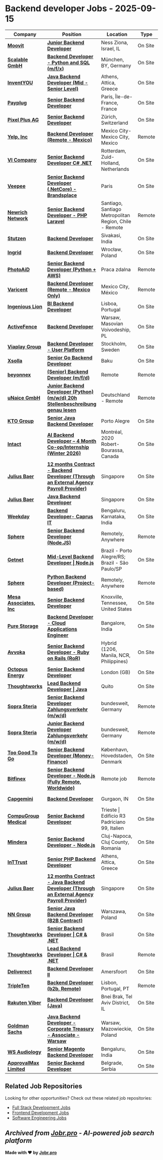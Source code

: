 # Backend developer Jobs - 2025-09-15

| Company | Position | Location | Type | Date |
| ------- | -------- | -------- | ---- | ------ |
| **[Moovit](https://moovit.com/)** | **[Junior Backend Developer](https://moovit.com/careers/co/ness-ziona-israel/10.D51/junior-backend-developer/)** | Ness Ziona, Israel, IL | On Site | Sep 15 |
| **[Scalable GmbH](https://de.scalable.capital)** | **[Backend Developer - Python and SQL (m/f/x)](https://jobs.smartrecruiters.com/ScalableGmbH/744000081968725-backend-developer-python-and-sql-m-f-x-)** | München, BY, Germany | On Site | Sep 15 |
| **[InventYOU](https://www.inventyou.se)** | **[Java Backend Developer (Mid -Senior Level)](https://apply.workable.com/j/27A62E4CA6/apply)** | Athens, Attica, Greece | On Site | Sep 15 |
| **[Payplug](https://www.payplug.com)** | **[Senior Backend Developer](https://apply.workable.com/j/4115374356/apply)** | Paris, Île-de-France, France | On Site | Sep 14 |
| **[Pixel Plus AG](https://pixel-plus.ch)** | **[Senior Backend Developer](https://join.com/companies/pixelplus/14796163-senior-backend-developer)** | Zürich, Switzerland | On Site | Sep 14 |
| **[Yelp, Inc](https://www.yelp.com)** | **[Backend Developer (Remote - Mexico)](https://globalcareers-yelp.icims.com/jobs/13339/backend-developer-%28remote---mexico%29/job?in_iframe=1)** | Mexico City-Mexico City, Mexico | Remote | Sep 14 |
| **[VI Company](https://www.vicompany.nl/)** | **[Senior Backend Developer C# .NET](https://jobs.vicompany.nl/o/senior-backend-developer)** | Rotterdam, Zuid-Holland, Netherlands | On Site | Sep 14 |
| **[Veepee](https://veepee.com)** | **[Senior Backend Developer (.NetCore) - Brandsplace](https://jobs.lever.co/veepee/e20e6180-23cb-4083-89c7-e30692db95a4)** | Paris | On Site | Sep 14 |
| **[Newrich Network](https://newrich.network/)** | **[Senior Backend Developer - PHP Laravel](https://apply.workable.com/j/092433FA81/apply)** | Santiago, Santiago Metropolitan Region, Chile - Remote | Remote | Sep 14 |
| **[Stutzen](https://www.stutzen.co/)** | **[Backend Developer](https://stutzen.zohorecruit.com/jobs/Careers/628701000007956114)** | Sivakasi, India | On Site | Sep 13 |
| **[Ingrid](https://www.ingrid.com/)** | **[Backend Developer](https://jobs.ingrid.com/jobs/6446995-backend-developer)** | Wrocław, Poland | On Site | Sep 12 |
| **[PhotoAiD](https://photoaid.com/)** | **[Senior Backend Developer (Python + AWS)](https://careers.photoaid.com/o/senior-backend-developer-python-aws)** | Praca zdalna | Remote | Sep 12 |
| **[Varicent](https://www.varicent.com/)** | **[Backend Developer (Remote - Mexico Only)](https://job-boards.greenhouse.io/varicent/jobs/4919461008)** | Mexico City, México | Remote | Sep 12 |
| **[Ingenious Lion](https://www.ingeniouslion.com/)** | **[BI Backend Developer](https://careers.ingeniouslion.com/jobs/6446842-bi-backend-developer)** | Lisboa, Portugal | On Site | Sep 12 |
| **[ActiveFence](https://www.activefence.com/)** | **[Backend Developer](https://www.activefence.com/careers/?comeet_pos=3B.956&ref=trueup)** | Warsaw, Masovian Voivodeship, PL | On Site | Sep 12 |
| **[Viaplay Group](https://www.viaplaygroup.com/)** | **[Backend Developer - User Platform](https://careers.viaplaygroup.com/jobs/6446202-backend-developer-user-platform)** | Stockholm, Sweden | On Site | Sep 12 |
| **[Xsolla](https://xsolla.com)** | **[Senior Go Backend Developer](https://jobs.lever.co/xsolla/a4d422d7-da07-414a-ab49-d4f1fdc2f3d0)** | Baku | On Site | Sep 12 |
| **[beyonnex](https://beyonnex.io/)** | **[(Senior) Backend Developer (m/f/d)](https://beyonnex.jobs.personio.de/job/971208)** | Remote | Remote | Sep 12 |
| **[uNaice GmbH](https://unaice.com/)** | **[Junior Backend Developer (Python) (m/w/d) 20h Stellenbeschreibung genau lesen](https://join.com/companies/unaice/14845371-junior-backend-developer-python-m-w-d-20h-stellenbeschreibung-genau-lesen)** | Deutschland - Remote | Remote | Sep 12 |
| **[KTO Group](https://kto-group.com/)** | **[Senior Java Backend Developer](https://jobs.eu.lever.co/kto/aab6c295-5b43-4582-aedd-8ec71364b154)** | Porto Alegre | On Site | Sep 12 |
| **[Intact](https://www.intactfc.com/)** | **[AI Backend Developer – 4 Month Co-op/Internship (Winter 2026)](https://intactfc.wd3.myworkdayjobs.com/en-US/intactfc/job/Montral-Quebec-CAN/Dveloppeur-d-applications-dorsale-en-IA--AI-Backend-Dev----4-mois-Coop-Stage--Hiver-2026-_R148856)** | Montréal, 2020 Robert-Bourassa, Canada | On Site | Sep 12 |
| **[Julius Baer](https://www.juliusbaer.com/)** | **[12 months Contract - Backend Developer (Through an External Agency Payroll Provider)](https://juliusbaer.wd3.myworkdayjobs.com/en-US/External/job/Singapore/XMLNAME-12-months-Contract---Backend-Developer--Through-an-External-Agency-Payroll-Provider-_r-16509-2)** | Singapore | On Site | Sep 12 |
| **[Julius Baer](https://www.juliusbaer.com/)** | **[Java Backend Developer](https://juliusbaer.wd3.myworkdayjobs.com/en-US/Technology/job/Singapore/Java-Backend-Developer_r-16074)** | Singapore | On Site | Sep 12 |
| **[Weekday](https://www.weekday.works)** | **[Backend Developer- Caprus IT](https://apply.workable.com/j/123A2FB41E/apply)** | Bengaluru, Karnataka, India | On Site | Sep 12 |
| **[Sphere](https://www.sphereinc.com)** | **[Senior Backend Developer (Node.JS)](https://sphereinc.catsone.com/careers/90438-General/jobs/16726283-Senior-Backend-Developer-NodeJS)** | Remotely, Anywhere | Remote | Sep 11 |
| **[Getnet](https://www.getnet.com.br/)** | **[Mid-Level Backend Developer \| Node.js](https://job-boards.eu.greenhouse.io/getnet/jobs/4672165101)** | Brazil - Porto Alegre/RS; Brazil - São Paulo/SP | On Site | Sep 11 |
| **[Sphere](https://www.sphereinc.com)** | **[Python Backend Developer (Project-based)](https://sphereinc.catsone.com/careers/90438-General/jobs/16726263-Python-Backend-Developer-Project-based)** | Remotely, Anywhere | Remote | Sep 11 |
| **[Mesa Associates, Inc](https://www.mesainc.com/)** | **[Senior Backend Developer](https://recruiting.ultipro.com/MES1006MESA/JobBoard/f7e05bd0-88f2-4ebc-887b-fe95bcff6ca3/OpportunityDetail?opportunityId=88f08c71-6dcb-4acc-b801-fca9dfa686a6)** | Knoxville, Tennessee, United States | On Site | Sep 11 |
| **[Pure Storage](https://www.purestorage.com/)** | **[Backend Developer - Cloud Applications Engineer](https://boards.greenhouse.io/purestorage/jobs/7204626?gh_jid=7204626)** | Bangalore, India | On Site | Sep 11 |
| **[Avvoka](https://avvoka.com/)** | **[Senior Backend Developer - Ruby on Rails (RoR)](https://avvoka.factorialhr.com/job_posting/senior-backend-developer-ruby-on-rails-ror-263576)** | Hybrid (1206, Manila, NCR, Philippines) | On Site | Sep 11 |
| **[Octopus Energy](https://octopus.energy/)** | **[Senior Backend Developer](https://jobs.lever.co/octoenergy/93344c39-51bf-489e-a9d6-fc21c710c6ec)** | London (GB) | On Site | Sep 11 |
| **[Thoughtworks](https://www.thoughtworks.com/)** | **[Lead Backend Developer \| Java](https://job-boards.greenhouse.io/thoughtworksreferral/jobs/7245213)** | Quito | On Site | Sep 11 |
| **[Sopra Steria](https://www.soprasteria.com)** | **[Senior Backend Developer Zahlungsverkehr (m/w/d)](https://jobs.smartrecruiters.com/SopraSteria1/744000081302540-senior-backend-developer-zahlungsverkehr-m-w-d-)** | bundesweit, Germany | Remote | Sep 11 |
| **[Sopra Steria](https://www.soprasteria.com)** | **[Junior Backend Developer Zahlungsverkehr (m/w/d)](https://jobs.smartrecruiters.com/SopraSteria1/744000081300895-junior-backend-developer-zahlungsverkehr-m-w-d-)** | bundesweit, Germany | Remote | Sep 11 |
| **[Too Good To Go](https://toogoodtogo.org/)** | **[Senior Backend Developer (Money-Finance)](https://job-boards.greenhouse.io/toogoodtogo/jobs/7199721003)** | København, Hovedstaden, Denmark | On Site | Sep 11 |
| **[Bitfinex](https://www.bitfinex.com/)** | **[Senior Backend Developer - Node.js (Fully Remote, Worldwide)](https://bitfinex.recruitee.com/o/senior-backend-developer-nodejs-fully-remote-worldwide-9)** | Remote job | Remote | Sep 11 |
| **[Capgemini](https://www.capgemini.com)** | **[Backend Developer](https://careers.capgemini.com/job/Gurgaon-Backend-Developer/1246384601/)** | Gurgaon, IN | On Site | Sep 11 |
| **[CompuGroup Medical](https://www.cgm.com/)** | **[Senior Backend Developer](https://cgm.wd3.myworkdayjobs.com/sv-SE/cgm/job/Trieste/Backend-Developer_JR104611)** | Trieste \| Edificio R3 Padriciano 99, Italien | On Site | Sep 11 |
| **[Mindera](https://mindera.com/)** | **[Senior Backend Developer - Node.js](https://apply.workable.com/j/86CD7F552B/apply)** | Cluj-Napoca, Cluj County, Romania | On Site | Sep 11 |
| **[InTTrust](https://inttrust.gr)** | **[Senior PHP Backend Developer](https://apply.workable.com/j/A98EF9F71C/apply)** | Athens, Attica, Greece | On Site | Sep 11 |
| **[Julius Baer](https://www.juliusbaer.com/)** | **[12 months Contract - Java Backend Developer (Through an External Agency Payroll Provider)](https://juliusbaer.wd3.myworkdayjobs.com/en-US/Technology/job/Singapore/XMLNAME-12-months-Contract---Java-Backend-Developer--Through-an-External-Agency-Payroll-Provider-_r-16505-1)** | Singapore | On Site | Sep 11 |
| **[NN Group](https://www.nn-group.com/)** | **[Senior Java Backend Developer (B2B Contract)](https://nngroup.wd3.myworkdayjobs.com/en-US/WDExternal/job/Warszawa/Senior-Java-Backend-Developer--B2B-Contract-_REQ2702666-1)** | Warszawa, Poland | On Site | Sep 11 |
| **[Thoughtworks](https://www.thoughtworks.com/)** | **[Senior Backend Developer \| C# & .NET](https://www.thoughtworks.com/careers/jobs/7242939?gh_jid=7242939)** | Brasil | On Site | Sep 10 |
| **[Thoughtworks](https://www.thoughtworks.com/)** | **[Lead Backend Developer \| C# & .NET](https://www.thoughtworks.com/careers/jobs/7242400?gh_jid=7242400)** | Brasil | Remote | Sep 10 |
| **[Deliverect](https://www.deliverect.com/)** | **[Backend Developer II](https://jobs.lever.co/deliverect/a9812448-14e4-43c7-a6b8-3f159db27f6f)** | Amersfoort | On Site | Sep 10 |
| **[TripleTen](https://tripleten.com/)** | **[Backend Developer (b2b, Remote)](https://www.comeet.com/jobs/tripleten/98.008/backend-developer-b2b-remote/E6.C59)** | Lisbon, Portugal, PT | Remote | Sep 10 |
| **[Rakuten Viber](https://www.viber.com/)** | **[Backend Developer (Java)](https://www.comeet.com/jobs/viber/04.002/backend-developer-java/7B.C51)** | Bnei Brak, Tel Aviv District, IL | On Site | Sep 10 |
| **[Goldman Sachs](https://www.goldmansachs.com/)** | **[Java Backend Developer - Corporate Treasury - Associate - Warsaw](https://hdpc.fa.us2.oraclecloud.com/hcmUI/CandidateExperience/en/sites/jobsearch/job/141600)** | Warsaw, Mazowieckie, Poland | On Site | Sep 10 |
| **[WS Audiology](https://www.wsa.com)** | **[Senior Magento Backend Developer](https://careersapac.wsa.com/jobs/6431666-senior-magento-backend-developer)** | Bengaluru, India | On Site | Sep 10 |
| **[ApprovalMax Limited](https://approvalmax.com)** | **[Senior Backend Developer](https://jobs.smartrecruiters.com/ApprovalMaxLimited/744000080939817-senior-backend-developer)** | Belgrade, Serbia | On Site | Sep 10 |

## Related Job Repositories

Looking for other opportunities? Check out these related job repositories:

- [Full Stack Development Jobs](https://github.com/jobs-jobr-pro/Full-Stack-Development-Jobs)
- [Frontend Development Jobs](https://github.com/jobs-jobr-pro/Frontend-Development-Jobs)
- [Software Engineering Jobs](https://github.com/jobs-jobr-pro/Software-Engineering-Jobs)



*Archived from [Jobr.pro](https://jobr.pro?utm_source=github&utm_medium=repo&utm_campaign=github-backend-jobs) - AI-powered job search platform*
---

**Made with ❤️ by [Jobr.pro](https://jobr.pro?utm_source=github&utm_medium=repo&utm_campaign=github-backend-jobs)**